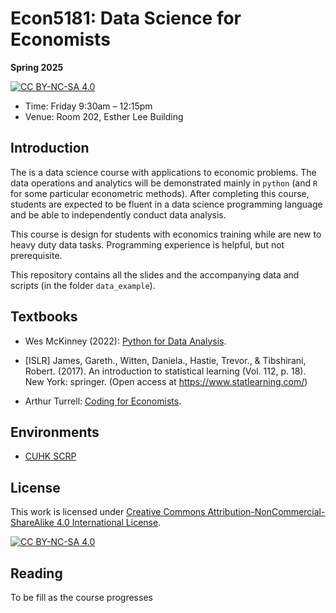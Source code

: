 # Econ5181: Data Science for Economists

**Spring 2025**

[![CC BY-NC-SA 4.0][cc-by-nc-sa-shield]][cc-by-nc-sa]

* Time: Friday 9:30am – 12:15pm
* Venue: Room 202, Esther Lee Building

## Introduction

The is a data science course with applications to economic problems. The data operations and analytics will be demonstrated mainly in `python` (and `R` for some particular econometric methods).
After completing this course, students are expected to be fluent in a data science programming language and be able to independently conduct data analysis.

This course is design for students with economics training while are new to heavy duty data tasks.
Programming experience is helpful, but not prerequisite.

This repository contains all the slides and the accompanying data and scripts (in the folder `data_example`).

## Textbooks

<!-- * [RDS] Wickham, Hadley and Grolemund, Garrett (2016). R for Data Science: Import, Tidy, Transform, Visualize, and Model Data. O’Reilly Media, Inc. (Open access at https://r4ds.had.co.nz/) -->

<!-- * [CASI] Efron, Bradley and Hastie, Trevor (2016). Computer Age Statistical Inference: Algorithms, Evidence and Data Science (Open access at https://hastie.su.domains/CASI/) -->

* Wes McKinney (2022): [Python for Data Analysis](https://wesmckinney.com/book/).

* [ISLR] James, Gareth., Witten, Daniela., Hastie, Trevor., & Tibshirani, Robert. (2017). An introduction to statistical learning (Vol. 112, p. 18). New York: springer. (Open access at https://www.statlearning.com/)

* Arthur Turrell: [Coding for Economists](https://aeturrell.github.io/coding-for-economists/).

## Environments

* [CUHK SCRP](https://scrp-login.econ.cuhk.edu.hk/jupyter/hub/login?next=%2Fjupyter%2Fhub%2F)

<!-- * [Gitpod](https://gitpod.io/#https://github.com/zhentaoshi/Econ5821) based on [docker](https://hub.docker.com/r/ztshi/econ_data_sci/tags) provides a cloud-based collaborative virtual machine. -->

## License

This work is licensed under
[Creative Commons Attribution-NonCommercial-ShareAlike 4.0 International License][cc-by-nc-sa].

[![CC BY-NC-SA 4.0][cc-by-nc-sa-image]][cc-by-nc-sa]


[cc-by-nc-sa]: http://creativecommons.org/licenses/by-nc-sa/4.0/
[cc-by-nc-sa-image]: https://licensebuttons.net/l/by-nc-sa/4.0/88x31.png
[cc-by-nc-sa-shield]: https://img.shields.io/badge/License-CC%20BY--NC--SA%204.0-lightgrey.svg

## Reading

To be fill as the course progresses


